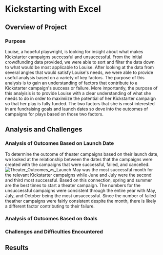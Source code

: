 # Kickstarting with Excel

## Overview of Project

### Purpose
Louise, a hopeful playwright, is looking for insight about what makes Kickstarter campaigns successful and unsuccessful. From the initial crowdfunding data provided, we were able to sort and filter the data down to what would be most applicable to Louise. After looking at the data from several angles that would satisfy Louise's needs, we were able to provide useful analysis based on a variety of key factors. The purpose of this analysis is to gain an understanding of factors that contribute to a Kickstarter campaign's success or failure. More importantly, the purpose of this analyisis is to provide Louise with a clear understanding of what she needs to do in order to maximiize the potential of her Kickstarter campaign so that her play is fully funded. The two factors that she is most interested in are fundraising goals and launch dates so dove into the outcomes of campaigns for plays based on those two factors.

## Analysis and Challenges

### Analysis of Outcomes Based on Launch Date
To determine the outcome of theater campaigns based on their launch date, we looked at the relationship between the dates that the campaigns were created with the campaigns that were successful, failed, and cancelled. 
![Theater_Outcomes_vs_Launch](path/to/Theater_Outcomes_vs_Launch.png)
May was the most successful month for the relevant Kickstarter campaigns while June and July were the second and third most successful. Based on this connection, spring and summer are the best times to start a theater campaign. The numbers for the unsuccessful campaigns were consistent through the entire year with May, July, and October being the most unsuccessful. Since the number of failed theather campaigns were fairly consistent despite the month, there is likely a different factor contributing to their failure. 
### Analysis of Outcomes Based on Goals

### Challenges and Difficulties Encountered

## Results
